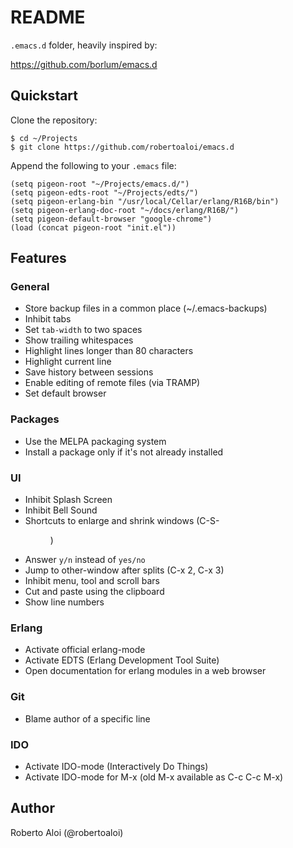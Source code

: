 # README

`.emacs.d` folder, heavily inspired by:

https://github.com/borlum/emacs.d

## Quickstart

Clone the repository:

```
$ cd ~/Projects
$ git clone https://github.com/robertoaloi/emacs.d
```

Append the following to your `.emacs` file:

```
(setq pigeon-root "~/Projects/emacs.d/")
(setq pigeon-edts-root "~/Projects/edts/")
(setq pigeon-erlang-bin "/usr/local/Cellar/erlang/R16B/bin")
(setq pigeon-erlang-doc-root "~/docs/erlang/R16B/")
(setq pigeon-default-browser "google-chrome")
(load (concat pigeon-root "init.el"))
```

## Features

### General

* Store backup files in a common place (~/.emacs-backups)
* Inhibit tabs
* Set `tab-width` to two spaces
* Show trailing whitespaces
* Highlight lines longer than 80 characters
* Highlight current line
* Save history between sessions
* Enable editing of remote files (via TRAMP)
* Set default browser

### Packages

* Use the MELPA packaging system
* Install a package only if it's not already installed

### UI

* Inhibit Splash Screen
* Inhibit Bell Sound
* Shortcuts to enlarge and shrink windows (C-S-<dir>)
* Answer `y/n` instead of `yes/no`
* Jump to other-window after splits (C-x 2, C-x 3)
* Inhibit menu, tool and scroll bars
* Cut and paste using the clipboard
* Show line numbers

### Erlang

* Activate official erlang-mode
* Activate EDTS (Erlang Development Tool Suite)
* Open documentation for erlang modules in a web browser

### Git

* Blame author of a specific line

### IDO

* Activate IDO-mode (Interactively Do Things)
* Activate IDO-mode for M-x (old M-x available as C-c C-c M-x)

## Author

Roberto Aloi (@robertoaloi)

